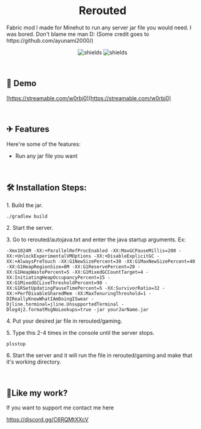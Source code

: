 <h1 align="center" id="title">Rerouted</h1>

<p id="description">Fabric mod I made for Minehut to run any server jar file you would need. I was bored. Don't blame me man D: (Some credit goes to https://github.com/ayunami2000/)</p>

<p align="center"><img src="https://img.shields.io/discord/992429435687018588?label=Discord" alt="shields"> <img src="https://img.shields.io/github/license/LightningReflex/Rerouted" alt="shields"></p>
<p>&nbsp;</p>

<h2>🚀 Demo</h2>

[https://streamable.com/w0rbj0](https://streamable.com/w0rbj0)
<p>&nbsp;</p>

<h2>✈ Features</h2>

Here're some of the features:

*   Run any jar file you want
<p>&nbsp;</p>

<h2>🛠️ Installation Steps:</h2>

<p>1. Build the jar.</p>

```
./gradlew build
```

<p>2. Start the server.</p>

<p>3. Go to rerouted/autojava.txt and enter the java startup arguments. Ex:</p>

```
-Xmx1024M -XX:+ParallelRefProcEnabled -XX:MaxGCPauseMillis=200 -XX:+UnlockExperimentalVMOptions -XX:+DisableExplicitGC -XX:+AlwaysPreTouch -XX:G1NewSizePercent=30 -XX:G1MaxNewSizePercent=40 -XX:G1HeapRegionSize=8M -XX:G1ReservePercent=20 -XX:G1HeapWastePercent=5 -XX:G1MixedGCCountTarget=4 -XX:InitiatingHeapOccupancyPercent=15 -XX:G1MixedGCLiveThresholdPercent=90 -XX:G1RSetUpdatingPauseTimePercent=5 -XX:SurvivorRatio=32 -XX:+PerfDisableSharedMem -XX:MaxTenuringThreshold=1 -DIReallyKnowWhatIAmDoingISwear -Djline.terminal=jline.UnsupportedTerminal -Dlog4j2.formatMsgNoLookups=true -jar yourJarName.jar
```

<p>4. Put your desired jar file in rerouted/gaming.</p>

<p>5. Type this 2-4 times in the console until the server stops.</p>

```
plsstop
```
<p>6. Start the server and it will run the file in rerouted/gaming and make that it's working directory.</p>
<p>&nbsp;</p>


<h2>💖Like my work?</h2>

If you want to support me contact me here<p>https://discord.gg/C6RQMtXXcV</p>